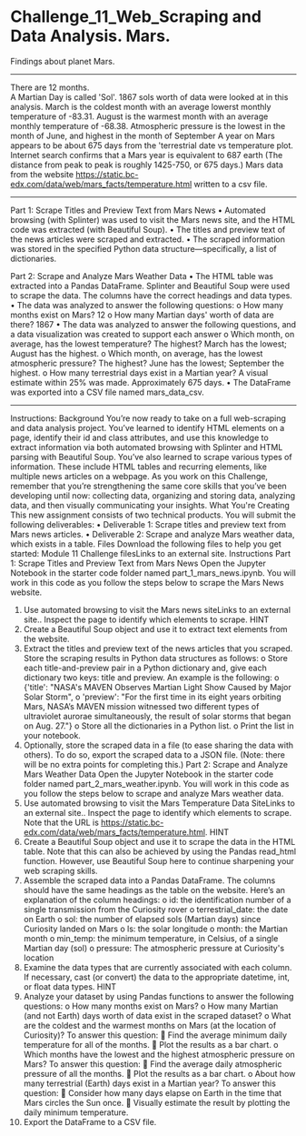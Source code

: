 # Challenge_11_Web_Scraping and Data Analysis. Mars.
Findings about planet Mars.
_______________
There are 12 months.  
A Martian Day is called 'Sol'.  1867 sols worth of data were looked at in this analysis. 
March is the coldest month with an average lowerst monthly temperature of -83.31. 
August is the warmest month with an average monthly temperature of -68.38.
Atmospheric pressure is the lowest in the month of June, and highest in the month of September
A year on Mars appears to be about 675 days from the 'terrestrial date vs temperature plot. Internet search confirms that a Mars year is equivalent to 687 earth (The distance from peak to peak is roughly 1425-750, or 675 days.)
Mars data from the website https://static.bc-edx.com/data/web/mars_facts/temperature.html written to a csv file. 
_______________
Part 1: Scrape Titles and Preview Text from Mars News 
•	Automated browsing (with Splinter) was used to visit the Mars news site, and the HTML code was extracted (with Beautiful Soup). 
•	The titles and preview text of the news articles were scraped and extracted. 
•	The scraped information was stored in the specified Python data structure—specifically, a list of dictionaries. 

Part 2: Scrape and Analyze Mars Weather Data 
•	The HTML table was extracted into a Pandas DataFrame. Splinter and Beautiful Soup were used to scrape the data. The columns have the correct headings and data types. 
•	The data was analyzed to answer the following questions: 
o	How many months exist on Mars? 12
o	How many Martian days' worth of data are there? 1867
•	The data was analyzed to answer the following questions, and a data visualization was created to support each answer
o	Which month, on average, has the lowest temperature? The highest? March has the lowest; August has the highest. 
o	Which month, on average, has the lowest atmospheric pressure? The highest?  June has the lowest; September the highest. 
o	How many terrestrial days exist in a Martian year? A visual estimate within 25% was made. Approximately 675 days. 
•	The DataFrame was exported into a CSV file named mars_data_csv. 
_______________

Instructions: 
Background
You’re now ready to take on a full web-scraping and data analysis project. You’ve learned to identify HTML elements on a page, identify their id and class attributes, and use this knowledge to extract information via both automated browsing with Splinter and HTML parsing with Beautiful Soup. You’ve also learned to scrape various types of information. These include HTML tables and recurring elements, like multiple news articles on a webpage.
As you work on this Challenge, remember that you’re strengthening the same core skills that you’ve been developing until now: collecting data, organizing and storing data, analyzing data, and then visually communicating your insights.
What You're Creating
This new assignment consists of two technical products. You will submit the following deliverables:
•	Deliverable 1: Scrape titles and preview text from Mars news articles.
•	Deliverable 2: Scrape and analyze Mars weather data, which exists in a table.
Files
Download the following files to help you get started:
Module 11 Challenge filesLinks to an external site.
Instructions
Part 1: Scrape Titles and Preview Text from Mars News
Open the Jupyter Notebook in the starter code folder named part_1_mars_news.ipynb. You will work in this code as you follow the steps below to scrape the Mars News website.
1.	Use automated browsing to visit the Mars news siteLinks to an external site.. Inspect the page to identify which elements to scrape.
HINT
2.	Create a Beautiful Soup object and use it to extract text elements from the website.
3.	Extract the titles and preview text of the news articles that you scraped. Store the scraping results in Python data structures as follows:
o	Store each title-and-preview pair in a Python dictionary and, give each dictionary two keys: title and preview. An example is the following:
o	{'title': "NASA's MAVEN Observes Martian Light Show Caused by Major Solar Storm", 
o	 'preview': "For the first time in its eight years orbiting Mars, NASA’s MAVEN mission witnessed two different types of ultraviolet aurorae simultaneously, the result of solar storms that began on Aug. 27."}
o	Store all the dictionaries in a Python list.
o	Print the list in your notebook.
4.	Optionally, store the scraped data in a file (to ease sharing the data with others). To do so, export the scraped data to a JSON file. (Note: there will be no extra points for completing this.)
Part 2: Scrape and Analyze Mars Weather Data
Open the Jupyter Notebook in the starter code folder named part_2_mars_weather.ipynb. You will work in this code as you follow the steps below to scrape and analyze Mars weather data.
1.	Use automated browsing to visit the Mars Temperature Data SiteLinks to an external site.. Inspect the page to identify which elements to scrape. Note that the URL is https://static.bc-edx.com/data/web/mars_facts/temperature.html.
HINT
2.	Create a Beautiful Soup object and use it to scrape the data in the HTML table. Note that this can also be achieved by using the Pandas read_html function. However, use Beautiful Soup here to continue sharpening your web scraping skills.
3.	Assemble the scraped data into a Pandas DataFrame. The columns should have the same headings as the table on the website. Here’s an explanation of the column headings:
o	id: the identification number of a single transmission from the Curiosity rover
o	terrestrial_date: the date on Earth
o	sol: the number of elapsed sols (Martian days) since Curiosity landed on Mars
o	ls: the solar longitude
o	month: the Martian month
o	min_temp: the minimum temperature, in Celsius, of a single Martian day (sol)
o	pressure: The atmospheric pressure at Curiosity's location
4.	Examine the data types that are currently associated with each column. If necessary, cast (or convert) the data to the appropriate datetime, int, or float data types.
HINT
5.	Analyze your dataset by using Pandas functions to answer the following questions:
o	How many months exist on Mars?
o	How many Martian (and not Earth) days worth of data exist in the scraped dataset?
o	What are the coldest and the warmest months on Mars (at the location of Curiosity)? To answer this question:
	Find the average minimum daily temperature for all of the months.
	Plot the results as a bar chart.
o	Which months have the lowest and the highest atmospheric pressure on Mars? To answer this question:
	Find the average daily atmospheric pressure of all the months.
	Plot the results as a bar chart.
o	About how many terrestrial (Earth) days exist in a Martian year? To answer this question:
	Consider how many days elapse on Earth in the time that Mars circles the Sun once.
	Visually estimate the result by plotting the daily minimum temperature.
6.	Export the DataFrame to a CSV file.


